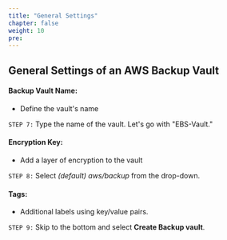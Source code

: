 ```yaml
---
title: "General Settings"
chapter: false
weight: 10
pre:
---
```


## General Settings of an AWS Backup Vault

#### Backup Vault Name:
- Define the vault's name

`STEP 7:`  Type the name of the vault.  Let's go with "EBS-Vault."

#### Encryption Key:
- Add a layer of encryption to the vault

`STEP 8:`  Select *(default) aws/backup* from the drop-down.

#### Tags:
- Additional labels using key/value pairs.

`STEP 9:`  Skip to the bottom and select **Create Backup vault**.
